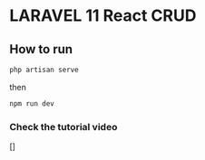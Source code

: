 # LARAVEL 11 React CRUD

## How to run

```sh
php artisan serve
```
then
```sh
npm run dev
```

### Check the tutorial video
[]
